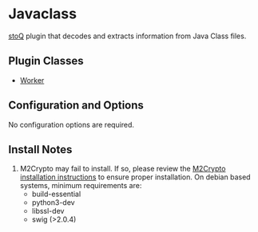 # Javaclass

[stoQ](https://stoq-framework.readthedocs.io/en/v2/index.html) plugin that decodes and extracts information from Java Class files.

## Plugin Classes

- [Worker](https://stoq-framework.readthedocs.io/en/v2/dev/workers.html)

## Configuration and Options

No configuration options are required.

## Install Notes

1. M2Crypto may fail to install. If so, please review the [M2Crypto installation instructions](https://github.com/mcepl/M2Crypto/blob/master/INSTALL.rst) to ensure proper installation. On debian based systems, minimum requirements are:
   - build-essential
   - python3-dev
   - libssl-dev
   - swig (>2.0.4)
